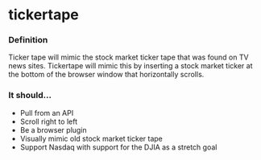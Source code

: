 # tickertape

### Definition
Ticker tape will mimic the stock market ticker tape that was found on TV news sites. Tickertape will mimic this by inserting a stock market ticker at the bottom of the browser window that horizontally scrolls.

### It should...
* Pull from an API
* Scroll right to left
* Be a browser plugin
* Visually mimic old stock market ticker tape 
* Support Nasdaq with support for the DJIA as a stretch goal
